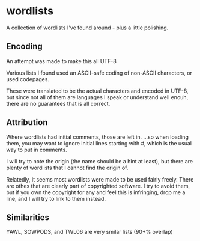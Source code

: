 # wordlists

A collection of wordlists I've found around - plus a little polishing.


## Encoding

An attempt was made to make this all UTF-8

Various lists I found used an ASCII-safe coding of non-ASCII characters, or used codepages.

These were translated to be the actual characters and encoded in UTF-8, but since not all of them are languages I speak or understand well enouh,
there are no guarantees that is all correct. 


## Attribution

Where wordlists had initial comments, those are left in. 
   ...so when loading them, you may want to ignore initial lines starting with #, which is the usual way to put in comments.

I will try to note the origin (the name should be a hint at least), but there are plenty of wordlists that I cannot find the origin of.

Relatedly, it seems most wordlists were made to be used fairly freely.
There are othes that are clearly part of copyrighted software. 
I try to avoid them, but if you own the copyright for any and feel this is infringing, drop me a line, and I will try to link to them instead.


## Similarities

YAWL, SOWPODS, and TWL06 are very smilar lists (90+% overlap)
